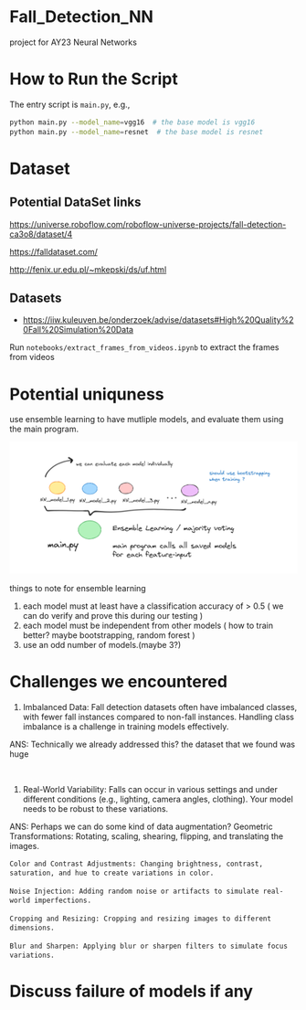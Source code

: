 # Fall_Detection_NN
project for AY23 Neural Networks

# How to Run the Script 
The entry script is `main.py`, e.g., 
```bash
python main.py --model_name=vgg16  # the base model is vgg16
python main.py --model_name=resnet  # the base model is resnet
```


# Dataset
## Potential DataSet links
https://universe.roboflow.com/roboflow-universe-projects/fall-detection-ca3o8/dataset/4

https://falldataset.com/

http://fenix.ur.edu.pl/~mkepski/ds/uf.html
## Datasets
+ https://iiw.kuleuven.be/onderzoek/advise/datasets#High%20Quality%20Fall%20Simulation%20Data

Run `notebooks/extract_frames_from_videos.ipynb` to extract the frames from videos


# Potential uniquness
use ensemble learning to have mutliple models, and evaluate them using the main program.

![Alt text](workPlan.png)

things to note for ensemble learning
1. each model must at least have a classification accuracy of > 0.5 ( we can do verify and prove this during our testing )
2. each model must be independent from other models ( how to train better? maybe bootstrapping, random forest )
3. use an odd number of models.(maybe 3?)

# Challenges we encountered
1. Imbalanced Data: Fall detection datasets often have imbalanced classes, with fewer fall instances compared to non-fall instances. Handling class imbalance is a challenge in training models effectively.  

ANS: Technically we already addressed this? the dataset that we found was huge

<br>

1. Real-World Variability: Falls can occur in various settings and under different conditions (e.g., lighting, camera angles, clothing). Your model needs to be robust to these variations.  

ANS: Perhaps we can do some kind of data augmentation?
    Geometric Transformations: Rotating, scaling, shearing, flipping, and translating the images.

    Color and Contrast Adjustments: Changing brightness, contrast, saturation, and hue to create variations in color.

    Noise Injection: Adding random noise or artifacts to simulate real-world imperfections.

    Cropping and Resizing: Cropping and resizing images to different dimensions.

    Blur and Sharpen: Applying blur or sharpen filters to simulate focus variations.


# Discuss failure of models if any
